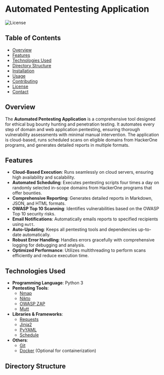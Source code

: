 # Automated Pentesting Application

![License](https://img.shields.io/badge/license-MIT-blue.svg)

## Table of Contents

- [Overview](#overview)
- [Features](#features)
- [Technologies Used](#technologies-used)
- [Directory Structure](#directory-structure)
- [Installation](#installation)
- [Usage](#usage)
- [Contributing](#contributing)
- [License](#license)
- [Contact](#contact)

## Overview

The **Automated Pentesting Application** is a comprehensive tool designed for ethical bug bounty hunting and penetration testing. It automates every step of domain and web application pentesting, ensuring thorough vulnerability assessments with minimal manual intervention. The application is cloud-based, runs scheduled scans on eligible domains from HackerOne programs, and generates detailed reports in multiple formats.

## Features

- **Cloud-Based Execution**: Runs seamlessly on cloud servers, ensuring high availability and scalability.
- **Automated Scheduling**: Executes pentesting scripts four times a day on randomly selected in-scope domains from HackerOne programs that offer bounties.
- **Comprehensive Reporting**: Generates detailed reports in Markdown, JSON, and HTML formats.
- **OWASP Top 10 Scanning**: Identifies vulnerabilities based on the OWASP Top 10 security risks.
- **Email Notifications**: Automatically emails reports to specified recipients using `mutt`.
- **Auto-Updating**: Keeps all pentesting tools and dependencies up-to-date automatically.
- **Robust Error Handling**: Handles errors gracefully with comprehensive logging for debugging and analysis.
- **Optimized Performance**: Utilizes multithreading to perform scans efficiently and reduce execution time.

## Technologies Used

- **Programming Language**: Python 3
- **Pentesting Tools**:
  - [Nmap](https://nmap.org/)
  - [Nikto](https://cirt.net/Nikto2)
  - [OWASP ZAP](https://www.zaproxy.org/)
  - [Mutt](http://www.mutt.org/)
- **Libraries & Frameworks**:
  - [Requests](https://docs.python-requests.org/)
  - [Jinja2](https://jinja.palletsprojects.com/)
  - [PyYAML](https://pyyaml.org/)
  - [Schedule](https://schedule.readthedocs.io/)
- **Others**:
  - [Git](https://git-scm.com/)
  - [Docker](https://www.docker.com/) (Optional for containerization)

## Directory Structure

